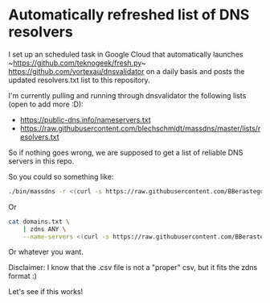 # Automatically refreshed list of DNS resolvers

I set up an scheduled task in Google Cloud that automatically launches ~https://github.com/teknogeek/fresh.py~ https://github.com/vortexau/dnsvalidator on a daily basis and posts the updated resolvers.txt list to this repository.

I'm currently pulling and running through dnsvalidator the following lists (open to add more :D):
- https://public-dns.info/nameservers.txt
- https://raw.githubusercontent.com/blechschmidt/massdns/master/lists/resolvers.txt

So if nothing goes wrong, we are supposed to get a list of reliable DNS servers in this repo.

So you could so something like:

```bash
./bin/massdns -r <(curl -s https://raw.githubusercontent.com/BBerastegui/fresh-dns-servers/master/resolvers.txt) ...
```

Or

```bash
cat domains.txt \
    | zdns ANY \
    --name-servers <(curl -s https://raw.githubusercontent.com/BBerastegui/fresh-dns-servers/master/resolvers.csv)
```

Or whatever you want.

Disclaimer: I know that the .csv file is not a "proper" csv, but it fits the zdns format :)

Let's see if this works!
